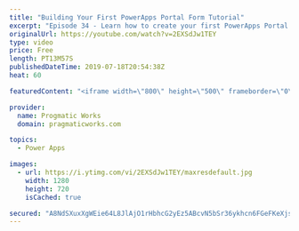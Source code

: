 ```yaml
---
title: "Building Your First PowerApps Portal Form Tutorial"
excerpt: "Episode 34 - Learn how to create your first PowerApps Portal form and log data from an anonymous or authenticated users in. This preview feature now allows you to build PowerApps for external users.  Check out our free PowerApps App In A Day Class: http://success.pragmaticworks.com/aiad  We'd love to"
originalUrl: https://youtube.com/watch?v=2EXSdJw1TEY
type: video
price: Free
length: PT13M57S
publishedDateTime: 2019-07-18T20:54:38Z
heat: 60

featuredContent: "<iframe width=\"800\" height=\"500\" frameborder=\"0\" src=\"https://www.youtube.com/embed/2EXSdJw1TEY\" allow=\"accelerometer; autoplay; encrypted-media; gyroscope; picture-in-picture\" allowfullscreen></iframe>"

provider:
  name: Progmatic Works
  domain: pragmaticworks.com

topics:
  - Power Apps

images:
  - url: https://i.ytimg.com/vi/2EXSdJw1TEY/maxresdefault.jpg
    width: 1280
    height: 720
    isCached: true

secured: "A8NdSXuxXgWEie64L8JlAjO1rHbhcG2yEz5ABcvN5bSr36ykhcn6FGeFKeXjse9CjJsRkOQNV8jC8/8dBsMQluQjUb+JfUBwHj6ueCoIuhdCR7vGMY4Qf6HyogM9tGLFVQxb6EE0JPOE+bZZkYHXNd/gW2uWKDIIJOz6cio+Obgs7kaz2+MaG0jGj0pKtLa0ZV05XkhhFR+QwDtuRGmEZ95Dmo/PYHN5GdUYK1eg+F5iKsy148qqke8V0xowj/3i/XEi9A0sE71lWsrhw0+s5xbVqFeIolOYzpRM1buvS4fJTAlkjUUZls7oaly5Ur3BFJ7b62e6Ly9Wz7vIFob17zShd4cXQGnx9i4sfEqTpEDDZB6VecisF05ptVwH62/3O7r14lbb+WhgikmGge+6Ywyxm7WiTBcaBwjOjCk8ch4=;NTdT2qw/B58K65Bcopzn6Q=="
---
```


